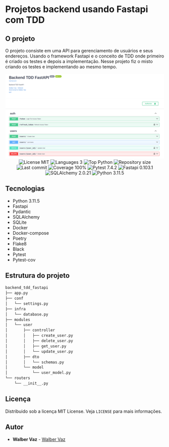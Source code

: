 # Projetos backend usando Fastapi com TDD

## O projeto

O projeto consiste em uma API para gerenciamento de usuários e seus endereços. Usando o framework Fastapi e o conceito de TDD onde primeiro é criado os testes e depois a implementação. Nesse projeto fiz o misto criando os testes e implementando ao mesmo tempo.

<div align="center">
  <img src='./DOCS.png' alt="DOCS" />
  <img src="https://img.shields.io/github/license/walber-vaz/backend-tdd-fastapi?style=for-the-badge" alt="License MIT" />
  <img src="https://img.shields.io/github/languages/count/walber-vaz/backend-tdd-fastapi?style=for-the-badge" alt="Languages 3" />
  <img src="https://img.shields.io/github/languages/top/walber-vaz/backend-tdd-fastapi?style=for-the-badge" alt="Top Python" />
  <img src="https://img.shields.io/github/repo-size/walber-vaz/backend-tdd-fastapi?style=for-the-badge" alt="Repository size" />
  <img src="https://img.shields.io/github/last-commit/walber-vaz/backend-tdd-fastapi?style=for-the-badge" alt="Last commit" />
  <img src="https://img.shields.io/badge/coverage-100%25-brightgreen?style=for-the-badge" alt="Coverage 100%" />
  <img src="https://img.shields.io/badge/pytest-7.4.2-blue?style=for-the-badge" alt="Pytest 7.4.2" />
  <img src="https://img.shields.io/badge/fastapi-0.103.1-blue?style=for-the-badge" alt="Fastapi 0.103.1" />
  <img src="https://img.shields.io/badge/sqlalchemy-2.0.21-blue?style=for-the-badge" alt="SQLAlchemy 2.0.21" />
  <img src="https://img.shields.io/badge/python-3.11.5-blue?style=for-the-badge" alt="Python 3.11.5" />
</div>

## Tecnologias

- Python 3.11.5
- Fastapi
- Pydantic
- SQLAlchemy
- SQLite
- Docker
- Docker-compose
- Poetry
- Flake8
- Black
- Pytest
- Pytest-cov

## Estrutura do projeto

```bash
backend_tdd_fastapi
├── app.py
├── conf
│   └── settings.py
├── infra
│   └── database.py
├── modules
│   └── user
│       ├── controller
│       │   ├── create_user.py
│       │   ├── delete_user.py
│       │   ├── get_user.py
│       │   └── update_user.py
│       ├── dto
│       │   └── schemas.py
│       └── model
│           └── user_model.py
└── routers
    └── __init__.py
```

## Licença

Distribuido sob a licença MIT License. Veja `LICENSE` para mais informações.

## Autor

- **Walber Vaz** - [Walber Vaz](https://github.com/walber-vaz)
